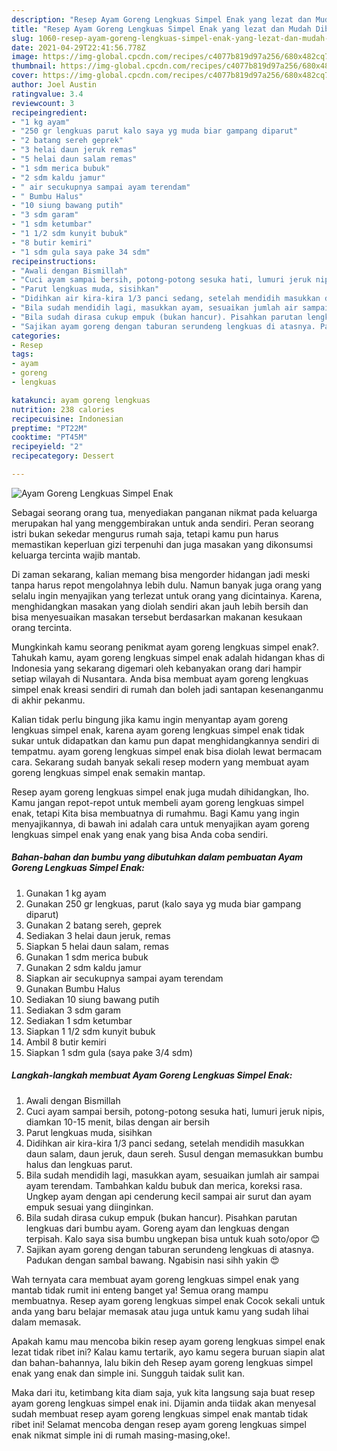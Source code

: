 ```yaml
---
description: "Resep Ayam Goreng Lengkuas Simpel Enak yang lezat dan Mudah Dibuat"
title: "Resep Ayam Goreng Lengkuas Simpel Enak yang lezat dan Mudah Dibuat"
slug: 1060-resep-ayam-goreng-lengkuas-simpel-enak-yang-lezat-dan-mudah-dibuat
date: 2021-04-29T22:41:56.778Z
image: https://img-global.cpcdn.com/recipes/c4077b819d97a256/680x482cq70/ayam-goreng-lengkuas-simpel-enak-foto-resep-utama.jpg
thumbnail: https://img-global.cpcdn.com/recipes/c4077b819d97a256/680x482cq70/ayam-goreng-lengkuas-simpel-enak-foto-resep-utama.jpg
cover: https://img-global.cpcdn.com/recipes/c4077b819d97a256/680x482cq70/ayam-goreng-lengkuas-simpel-enak-foto-resep-utama.jpg
author: Joel Austin
ratingvalue: 3.4
reviewcount: 3
recipeingredient:
- "1 kg ayam"
- "250 gr lengkuas parut kalo saya yg muda biar gampang diparut"
- "2 batang sereh geprek"
- "3 helai daun jeruk remas"
- "5 helai daun salam remas"
- "1 sdm merica bubuk"
- "2 sdm kaldu jamur"
- " air secukupnya sampai ayam terendam"
- " Bumbu Halus"
- "10 siung bawang putih"
- "3 sdm garam"
- "1 sdm ketumbar"
- "1 1/2 sdm kunyit bubuk"
- "8 butir kemiri"
- "1 sdm gula saya pake 34 sdm"
recipeinstructions:
- "Awali dengan Bismillah"
- "Cuci ayam sampai bersih, potong-potong sesuka hati, lumuri jeruk nipis, diamkan 10-15 menit, bilas dengan air bersih"
- "Parut lengkuas muda, sisihkan"
- "Didihkan air kira-kira 1/3 panci sedang, setelah mendidih masukkan daun salam, daun jeruk, daun sereh. Susul dengan memasukkan bumbu halus dan lengkuas parut."
- "Bila sudah mendidih lagi, masukkan ayam, sesuaikan jumlah air sampai ayam terendam. Tambahkan kaldu bubuk dan merica, koreksi rasa. Ungkep ayam dengan api cenderung kecil sampai air surut dan ayam empuk sesuai yang diinginkan."
- "Bila sudah dirasa cukup empuk (bukan hancur). Pisahkan parutan lengkuas dari bumbu ayam. Goreng ayam dan lengkuas dengan terpisah. Kalo saya sisa bumbu ungkepan bisa untuk kuah soto/opor 😊"
- "Sajikan ayam goreng dengan taburan serundeng lengkuas di atasnya. Padukan dengan sambal bawang. Ngabisin nasi sihh yakin 😍"
categories:
- Resep
tags:
- ayam
- goreng
- lengkuas

katakunci: ayam goreng lengkuas 
nutrition: 238 calories
recipecuisine: Indonesian
preptime: "PT22M"
cooktime: "PT45M"
recipeyield: "2"
recipecategory: Dessert

---
```



![Ayam Goreng Lengkuas Simpel Enak](https://img-global.cpcdn.com/recipes/c4077b819d97a256/680x482cq70/ayam-goreng-lengkuas-simpel-enak-foto-resep-utama.jpg)

Sebagai seorang orang tua, menyediakan panganan nikmat pada keluarga merupakan hal yang menggembirakan untuk anda sendiri. Peran seorang istri bukan sekedar mengurus rumah saja, tetapi kamu pun harus memastikan keperluan gizi terpenuhi dan juga masakan yang dikonsumsi keluarga tercinta wajib mantab.

Di zaman  sekarang, kalian memang bisa mengorder hidangan jadi meski tanpa harus repot mengolahnya lebih dulu. Namun banyak juga orang yang selalu ingin menyajikan yang terlezat untuk orang yang dicintainya. Karena, menghidangkan masakan yang diolah sendiri akan jauh lebih bersih dan bisa menyesuaikan masakan tersebut berdasarkan makanan kesukaan orang tercinta. 



Mungkinkah kamu seorang penikmat ayam goreng lengkuas simpel enak?. Tahukah kamu, ayam goreng lengkuas simpel enak adalah hidangan khas di Indonesia yang sekarang digemari oleh kebanyakan orang dari hampir setiap wilayah di Nusantara. Anda bisa membuat ayam goreng lengkuas simpel enak kreasi sendiri di rumah dan boleh jadi santapan kesenanganmu di akhir pekanmu.

Kalian tidak perlu bingung jika kamu ingin menyantap ayam goreng lengkuas simpel enak, karena ayam goreng lengkuas simpel enak tidak sukar untuk didapatkan dan kamu pun dapat menghidangkannya sendiri di tempatmu. ayam goreng lengkuas simpel enak bisa diolah lewat bermacam cara. Sekarang sudah banyak sekali resep modern yang membuat ayam goreng lengkuas simpel enak semakin mantap.

Resep ayam goreng lengkuas simpel enak juga mudah dihidangkan, lho. Kamu jangan repot-repot untuk membeli ayam goreng lengkuas simpel enak, tetapi Kita bisa membuatnya di rumahmu. Bagi Kamu yang ingin menyajikannya, di bawah ini adalah cara untuk menyajikan ayam goreng lengkuas simpel enak yang enak yang bisa Anda coba sendiri.

<!--inarticleads1-->

##### Bahan-bahan dan bumbu yang dibutuhkan dalam pembuatan Ayam Goreng Lengkuas Simpel Enak:

1. Gunakan 1 kg ayam
1. Gunakan 250 gr lengkuas, parut (kalo saya yg muda biar gampang diparut)
1. Gunakan 2 batang sereh, geprek
1. Sediakan 3 helai daun jeruk, remas
1. Siapkan 5 helai daun salam, remas
1. Gunakan 1 sdm merica bubuk
1. Gunakan 2 sdm kaldu jamur
1. Siapkan  air secukupnya sampai ayam terendam
1. Gunakan  Bumbu Halus
1. Sediakan 10 siung bawang putih
1. Sediakan 3 sdm garam
1. Sediakan 1 sdm ketumbar
1. Siapkan 1 1/2 sdm kunyit bubuk
1. Ambil 8 butir kemiri
1. Siapkan 1 sdm gula (saya pake 3/4 sdm)




<!--inarticleads2-->

##### Langkah-langkah membuat Ayam Goreng Lengkuas Simpel Enak:

1. Awali dengan Bismillah
1. Cuci ayam sampai bersih, potong-potong sesuka hati, lumuri jeruk nipis, diamkan 10-15 menit, bilas dengan air bersih
1. Parut lengkuas muda, sisihkan
1. Didihkan air kira-kira 1/3 panci sedang, setelah mendidih masukkan daun salam, daun jeruk, daun sereh. Susul dengan memasukkan bumbu halus dan lengkuas parut.
1. Bila sudah mendidih lagi, masukkan ayam, sesuaikan jumlah air sampai ayam terendam. Tambahkan kaldu bubuk dan merica, koreksi rasa. Ungkep ayam dengan api cenderung kecil sampai air surut dan ayam empuk sesuai yang diinginkan.
1. Bila sudah dirasa cukup empuk (bukan hancur). Pisahkan parutan lengkuas dari bumbu ayam. Goreng ayam dan lengkuas dengan terpisah. Kalo saya sisa bumbu ungkepan bisa untuk kuah soto/opor 😊
1. Sajikan ayam goreng dengan taburan serundeng lengkuas di atasnya. Padukan dengan sambal bawang. Ngabisin nasi sihh yakin 😍




Wah ternyata cara membuat ayam goreng lengkuas simpel enak yang mantab tidak rumit ini enteng banget ya! Semua orang mampu membuatnya. Resep ayam goreng lengkuas simpel enak Cocok sekali untuk anda yang baru belajar memasak atau juga untuk kamu yang sudah lihai dalam memasak.

Apakah kamu mau mencoba bikin resep ayam goreng lengkuas simpel enak lezat tidak ribet ini? Kalau kamu tertarik, ayo kamu segera buruan siapin alat dan bahan-bahannya, lalu bikin deh Resep ayam goreng lengkuas simpel enak yang enak dan simple ini. Sungguh taidak sulit kan. 

Maka dari itu, ketimbang kita diam saja, yuk kita langsung saja buat resep ayam goreng lengkuas simpel enak ini. Dijamin anda tiidak akan menyesal sudah membuat resep ayam goreng lengkuas simpel enak mantab tidak ribet ini! Selamat mencoba dengan resep ayam goreng lengkuas simpel enak nikmat simple ini di rumah masing-masing,oke!.

